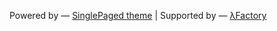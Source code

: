 

Powered by &mdash; [SinglePaged theme](https://github.com/t413/SinglePaged) | Supported by &mdash; [λFactory](lambdafactory.io)
